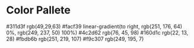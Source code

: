 # Color Pallete

#311d3f rgb(49,29,63)
#facf39 linear-gradient(to right, rgb(251, 176, 64) 0%, rgb(249, 237, 50) 100%)
#4c2d62 rgb(76, 45, 98)
#160d1c rgb(22, 13, 28)
#fbdb6b rgb(251, 219, 107)
#f9c307 rgb(249, 195, 7)
